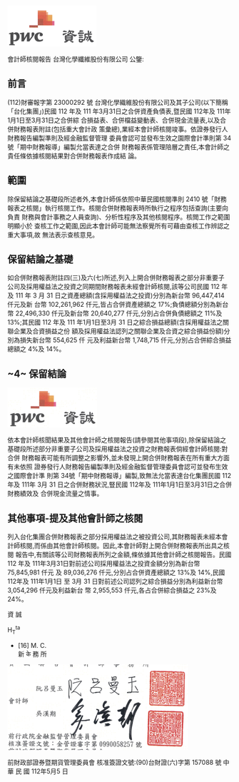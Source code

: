 

![0_image_0.png](0_image_0.png)

會計師核閱報告 台灣化學纖維股份有限公司 公鑒:

## 前言

(112)財審報字第 23000292 號 台灣化學織維股份有限公司及其子公司(以下簡稱「台化集團」)民國 112 年及 111 年3月31日之合併資產負債表,暨民國 112年及 111年1月1日至3月31日之合併綜 合損益表、合併檔益變動表、合併現金流量表,以及合併財務報表附註(包括重大會計政 策彙總),業經本會計師核閱竣事。依證券發行人財務報告編製準則及經金融監督管理 委員會認可並發布生效之園際會計準則第 34 號「期中財務報導」編製允當表達之合併 財務報表係管理陪層之責任,本會計師之貴任條依據核閱結果對合併財務報表作成結 論。

## 範圍

除保留結論之基礎段所述者外,本會計師係依照中華民國核閱準則 2410 號「財務 報表之核閱」執行核閱工作。核閱合併財務報表時所執行之程序包括查詢(主要向負責 財務與會計事務之人員查詢)、分析性程序及其他核閱程序。核閲工作之範圍明顯小於 查核工作之範圍,因此本會計師可能無法察覺所有可藉由查核工作辨認之重大事項,故 無法表示查核意見。

## 保留結論之基礎

如合併財務報表附註四(三)及六(七)所述,列入上開合併財務報表之部分非重要子 公司及採用權益法之投資之同期間財務報表未經會計師核閱,該等公司民國 112 年及 111 年 3 月 31 日之資產總額(含採用權益法之投資)分別為新台幣 96,447,414 仟元及新 台幣 102,261,962 仟元,皆占合併資產總額之 17%;負債總額分別為新台幣 22,496,330 仟元及新台幣 20,640,277 仟元,分別占合併負債總額之 11%及 13%;其民國 112 年及 111 年1月1日至3月 31 日之綜合損益總額(含採用權益法之關聯企業及合資損益之份 額及採用權益法認列之關聯企業及合資之綜合損益份額)分別為損失新台幣 554,625 仟 元及利益新台幣 1,748,715 仟元,分別占合併綜合損益總額之 4%及 14%。

## ~4~ 保留結論

![1_Image_0.Png](1_Image_0.Png)

依本會計師核聞結果及其他會計師之核閱報告(請參閱其他事項段),除保留結論之 基礎段所述部分非重要子公司及採用權益法之投資之財務報表倘經會計師核閱:對合併 財務報表可能有所調整之影響外,並未發現上開合併財務報表在所有重大方面有未依照 證券發行人財務報告編製準則及經金融監督管理委員會認可並發布生效之國際會計準 則第 34號「期中財務報導」編製,致無法允當表達台化集團民國 112年及 111年 3月 31 日之合併財務狀況,豎民國 112年及 111年1月1日至3月31日之合併財務績效及 合併現金流量之情事。

## 其他事項-提及其他會計師之核閱

列入台化集團合併財務報表之部分採用權益法之被投資公司,其財務報表未經本會 計師核閱,而係由其他會計師核閱。因此,本會計師對上開合併財務報表所出具之核閱 報告中,有關該等公司財務報表所列之金額,條依據其他會計師之核閱報告。民國 112 年及 111年3月31日對前述公司採用權益法之投資金額分別為新台幣 75,845,981 仟元 及 89,036,276 仟元,分別占合併資產總額之 13%及 14%,民國 112年及 111年1月1日 至 3月 31 日對前述公司認列之綜合損益分別為利益新台幣 3,054,296 仟元及利益新台 幣 2,955,553 仟元,各占合併綜合損益之 23%及 24%。

資 誠

$\mathrm{H}_{\mathrm{T}}^{\mathrm{t}\mathrm{a}}$

* [16] M. C.  
新 के
務 所

![1_image_1.png](1_image_1.png)

前財政部證券暨期貨管理委員會 核准簽證文號:(90)台財證(六)字第 157088 號 中 華 民 國 112年5月5 日